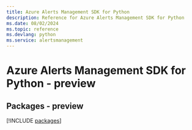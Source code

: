 ```yaml
---
title: Azure Alerts Management SDK for Python
description: Reference for Azure Alerts Management SDK for Python
ms.date: 08/02/2024
ms.topic: reference
ms.devlang: python
ms.service: alertsmanagement
---
```

# Azure Alerts Management SDK for Python - preview
## Packages - preview
[!INCLUDE [packages](alerts-management-index.md)]